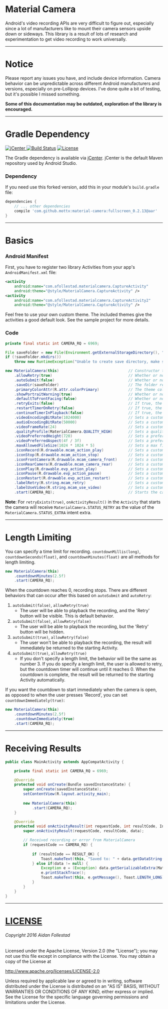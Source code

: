 # Material Camera

Android's video recording APIs are very difficult to figure out, especially since a lot of manufacturers
like to mount their camera sensors upside down or sideways. This library is a result of lots of research
and experimentation to get video recording to work universally.

---

# Notice

Please report any issues you have, and include device information. Camera behavior can be unpredictable
across different Android manufacturers and versions, especially on pre-Lollipop devices. I've done quite
a bit of testing, but it's possible I missed something.

**Some of this documentation may be outdated, exploration of the library is encouraged.**

---

# Gradle Dependency

[ ![jCenter](https://api.bintray.com/packages/drummer-aidan/maven/material-camera/images/download.svg) ](https://bintray.com/drummer-aidan/maven/material-camera/_latestVersion)
[![Build Status](https://travis-ci.org/afollestad/material-camera.svg)](https://travis-ci.org/afollestad/material-camera)
[![License](https://img.shields.io/badge/license-Apache%202-4EB1BA.svg?style=flat-square)](https://www.apache.org/licenses/LICENSE-2.0.html)

The Gradle dependency is available via [jCenter](https://bintray.com/drummer-aidan/maven/material-camera/view).
jCenter is the default Maven repository used by Android Studio.

### Dependency

If you need use this forked version, add this in your module's `build.gradle` file:

```gradle
dependencies {
    // ... other dependencies
    compile 'com.github.mottx:material-camera:fullscreen_0.2.13@aar'
}
```

---


# Basics

### Android Manifest

First, you have to register two library Activities from your app's `AndroidManifest.xml` file:

```xml
<activity
    android:name="com.afollestad.materialcamera.CaptureActivity"
    android:theme="@style/MaterialCamera.CaptureActivity" />
<activity
    android:name="com.afollestad.materialcamera.CaptureActivity2"
    android:theme="@style/MaterialCamera.CaptureActivity" />
```
            
Feel free to use your own custom theme. The included themes give the activities a good default look. 
See the sample project for more details.

### Code

```java
private final static int CAMERA_RQ = 6969; 

File saveFolder = new File(Environment.getExternalStorageDirectory(), "MaterialCamera Sample");
if (!saveFolder.mkdirs())
    throw new RuntimeException("Unable to create save directory, make sure WRITE_EXTERNAL_STORAGE permission is granted.");

new MaterialCamera(this)                               // Constructor takes an Activity
    .allowRetry(true)                                  // Whether or not 'Retry' is visible during playback
    .autoSubmit(false)                                 // Whether or not user is allowed to playback videos after recording. This can affect other things, discussed in the next section.
    .saveDir(saveFolder)                               // The folder recorded videos are saved to
    .primaryColorAttr(R.attr.colorPrimary)             // The theme color used for the camera, defaults to colorPrimary of Activity in the constructor
    .showPortraitWarning(true)                         // Whether or not a warning is displayed if the user presses record in portrait orientation
    .defaultToFrontFacing(false)                       // Whether or not the camera will initially show the front facing camera
    .retryExits(false)                                 // If true, the 'Retry' button in the playback screen will exit the camera instead of going back to the recorder
    .restartTimerOnRetry(false)                        // If true, the countdown timer is reset to 0 when the user taps 'Retry' in playback
    .continueTimerInPlayback(false)                    // If true, the countdown timer will continue to go down during playback, rather than pausing.
    .videoEncodingBitRate(1024000)                     // Sets a custom bit rate for video recording.
    .audioEncodingBitRate(50000)                       // Sets a custom bit rate for audio recording.
    .videoFrameRate(24)                                // Sets a custom frame rate (FPS) for video recording.
    .qualityProfile(MaterialCamera.QUALITY_HIGH)       // Sets a quality profile, manually setting bit rates or frame rates with other settings will overwrite individual quality profile settings
    .videoPreferredHeight(720)                         // Sets a preferred height for the recorded video output.
    .videoPreferredAspect(4f / 3f)                     // Sets a preferred aspect ratio for the recorded video output.
    .maxAllowedFileSize(1024 * 1024 * 5)               // Sets a max file size of 5MB, recording will stop if file reaches this limit. Keep in mind, the FAT file system has a file size limit of 4GB.
    .iconRecord(R.drawable.mcam_action_play)           // Sets a custom icon for the button used to start recording
    .iconStop(R.drawable.mcam_action_stop)             // Sets a custom icon for the button used to stop recording
    .iconFrontCamera(R.drawable.mcam_camera_front)     // Sets a custom icon for the button used to switch to the front camera
    .iconRearCamera(R.drawable.mcam_camera_rear)       // Sets a custom icon for the button used to switch to the rear camera
    .iconPlay(R.drawable.evp_action_play)              // Sets a custom icon used to start playback
    .iconPause(R.drawable.evp_action_pause)            // Sets a custom icon used to pause playback
    .iconRestart(R.drawable.evp_action_restart)        // Sets a custom icon used to restart playback
    .labelRetry(R.string.mcam_retry)                   // Sets a custom button label for the button used to retry recording, when available
    .labelUseVideo(R.string.mcam_use_video)            // Sets a custom button label for the button used to confirm a recording
    .start(CAMERA_RQ);                                 // Starts the camera activity, the result will be sent back to the current Activity
```

**Note**: For `retryExists(true)`, `onActivityResult()` in the `Activity` that starts the camera will
receive `MaterialCamera.STATUS_RETRY` as the value of the `MaterialCamera.STATUS_EXTRA` intent extra.

---

# Length Limiting

You can specify a time limit for recording. `countdownMillis(long)`, `countdownSeconds(float)`, 
and `countdownMinutes(float)` are all methods for length limiting.

```java
new MaterialCamera(this)
    .countdownMinutes(2.5f)
    .start(CAMERA_RQ);
```

When the countdown reaches 0, recording stops. There are different behaviors that can occur after this based on
`autoSubmit` and `autoRetry`:

1. `autoSubmit(false)`, `allowRetry(true)`
    * The user will be able to playback the recording, and the 'Retry' button will be visible. This is default behavior.
2. `autoSubmit(false)`, `allowRetry(false)`
    * The user will be able to playback the recording, but the 'Retry' button will be hidden.
3. `autoSubmit(true)`, `allowRetry(false)`
    * The user won't be able to playback the recording, the result will immediately be returned to the starting Activity.
4. `autoSubmit(true)`, `allowRetry(true)`
    * If you don't specify a length limit, the behavior will be the same as number 3. If you do specify a length limit, the user is allowed to retry, but the countdown timer will continue until it reaches 0. When the countdown is complete, the result will be returned to the starting Activity automatically.

If you want the countdown to start immediately when the camera is open, as opposed to when the user presses
'Record', you can set `countdownImmediately(true)`:

```java
new MaterialCamera(this)
    .countdownMinutes(2.5f)
    .countdownImmediately(true)
    .start(CAMERA_RQ);
```

---

# Receiving Results

```java
public class MainActivity extends AppCompatActivity {

    private final static int CAMERA_RQ = 6969;

    @Override
    protected void onCreate(Bundle savedInstanceState) {
        super.onCreate(savedInstanceState);
        setContentView(R.layout.activity_main);
        
        new MaterialCamera(this)
            .start(CAMERA_RQ);
    }

    @Override
    protected void onActivityResult(int requestCode, int resultCode, Intent data) {
        super.onActivityResult(requestCode, resultCode, data);

        // Received recording or error from MaterialCamera
        if (requestCode == CAMERA_RQ) {
        
            if (resultCode == RESULT_OK) {
                Toast.makeText(this, "Saved to: " + data.getDataString(), Toast.LENGTH_LONG).show();
            } else if(data != null) {
                Exception e = (Exception) data.getSerializableExtra(MaterialCamera.ERROR_EXTRA);
                e.printStackTrace();
                Toast.makeText(this, e.getMessage(), Toast.LENGTH_LONG).show();
            }
        }
    }
}
```

---

# [LICENSE](/LICENSE.md)

###### Copyright 2016 Aidan Follestad

Licensed under the Apache License, Version 2.0 (the "License");
you may not use this file except in compliance with the License.
You may obtain a copy of the License at

http://www.apache.org/licenses/LICENSE-2.0

Unless required by applicable law or agreed to in writing, software
distributed under the License is distributed on an "AS IS" BASIS,
WITHOUT WARRANTIES OR CONDITIONS OF ANY KIND, either express or implied.
See the License for the specific language governing permissions and
limitations under the License.
